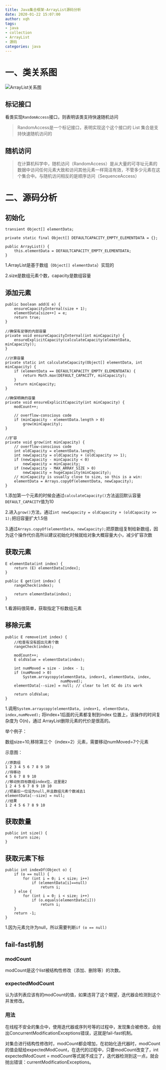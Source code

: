 ```yaml
---
title: Java集合框架-ArrayList源码分析
date: 2020-01-22 15:07:00
author: xqh
tags:
- java
- collection
- ArrayList
- 源码
categories: java
---
```


# 一、类关系图

![ArrayList关系图](ArrayList.jpg)

## 标记接口
看类实现`RandomAccess`接口，则表明该类支持快速随机访问

> RandomAccess是一个标记接口，表明实现这个这个接口的 List 集合是支持快速随机访问的

## 随机访问
> 在计算机科学中，随机访问（RandomAccess）是从大量的可寻址元素的数据中访问任何元素大致和访问其他元素一样简洁有效，不管多少元素在这个集合中。与随机访问相反的是顺序访问（SequenceAccess）


# 二、源码分析

## 初始化


```
transient Object[] elementData;

private static final Object[] DEFAULTCAPACITY_EMPTY_ELEMENTDATA = {};

public ArrayList() {
    this.elementData = DEFAULTCAPACITY_EMPTY_ELEMENTDATA;
}
```

1.ArrayList是基于数组（`Object[] elementData`）实现的

2.size是数组元素个数，capacity是数组容量

## 添加元素

```
public boolean add(E e) {
    ensureCapacityInternal(size + 1);
    elementData[size++] = e;
    return true;
}

//确保有足够的内部容量
private void ensureCapacityInternal(int minCapacity) {
    ensureExplicitCapacity(calculateCapacity(elementData, minCapacity));
}

//计算容量
private static int calculateCapacity(Object[] elementData, int minCapacity) {
    if (elementData == DEFAULTCAPACITY_EMPTY_ELEMENTDATA) {
        return Math.max(DEFAULT_CAPACITY, minCapacity);
    }
    return minCapacity;
}

//确保明确的容量
private void ensureExplicitCapacity(int minCapacity) {
    modCount++;

    // overflow-conscious code
    if (minCapacity - elementData.length > 0)
        grow(minCapacity);
}

//扩容
private void grow(int minCapacity) {
    // overflow-conscious code
    int oldCapacity = elementData.length;
    int newCapacity = oldCapacity + (oldCapacity >> 1);
    if (newCapacity - minCapacity < 0)
        newCapacity = minCapacity;
    if (newCapacity - MAX_ARRAY_SIZE > 0)
        newCapacity = hugeCapacity(minCapacity);
    // minCapacity is usually close to size, so this is a win:
    elementData = Arrays.copyOf(elementData, newCapacity);
}
```

1.添加第一个元素的时候会通过`calculateCapacity()`方法返回默认容量`DEFAULT_CAPACITY`值为10

2.进入`grow()`方法，通过`int newCapacity = oldCapacity + (oldCapacity >> 1);`把旧容量扩大1.5倍

3.通过`Arrays.copyOf(elementData, newCapacity);`把原数组复制给新数组，因为这个操作代价高所以建议初始化时候就给对象大概容量大小，减少扩容次数

## 获取元素


```
E elementData(int index) {
    return (E) elementData[index];
}

public E get(int index) {
    rangeCheck(index);

    return elementData(index);
}
```

1.看源码很简单，获取指定下标数组元素

## 移除元素

```
public E remove(int index) {
    //检查有没有超出元素个数
    rangeCheck(index);

    modCount++;
    E oldValue = elementData(index);

    int numMoved = size - index - 1;
    if (numMoved > 0)
        System.arraycopy(elementData, index+1, elementData, index,
                         numMoved);
    elementData[--size] = null; // clear to let GC do its work

    return oldValue;
}
```

1.调用`System.arraycopy(elementData, index+1, elementData, index,numMoved);`
将index+1后面的元素都复制到index 位置上，该操作的时间复杂度为 O(n)，通过 ArrayList删除元素的代价是很高的。

举个例子：

数组size=10,移除第三个（index=2）元素，需要移动numMoved=7个元素

示意图：

```
//原数组
1 2 3 4 5 6 7 8 9 10
//待移动
4 5 6 7 8 9 10
//移动到目标数组index位，这里是2
1 2 4 5 6 7 8 9 10 10
//把最后一位设为null,并且数组元素个数减去1
elementData[--size] = null;
//结果
1 2 4 5 6 7 8 9 10
```

## 获取数量

```
public int size() {
    return size;
}
```

## 获取元素下标


```
public int indexOf(Object o) {
    if (o == null) {
        for (int i = 0; i < size; i++)
            if (elementData[i]==null)
                return i;
    } else {
        for (int i = 0; i < size; i++)
            if (o.equals(elementData[i]))
                return i;
    }
    return -1;
}
```

1.因为元素允许为null，所以需要判断`if (o == null)`

## fail-fast机制

### modCount
modCount是这个list被结构性修改（添加、删除等）的次数。

### expectedModCount
认为该列表应该有的modCount的值，如果违背了这个期望，迭代器会检测到这个并发修改。

### 用法
在线程不安全的集合中，使用迭代器或序列号等的过程中，发现集合被修改，会抛出ConcurrentModificationExceptions错误，这就是fail-fast机制。

对集合进行结构性修改时，modCount都会增加，在初始化迭代器时，modCount的值会赋给expectedModCount，在迭代的过程中，只要modCount改变了，int expectedModCount = modCount等式就不成立了，迭代器检测到这一点，就会抛出错误：currentModificationExceptions。


